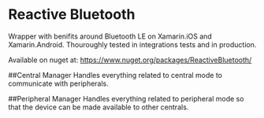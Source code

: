 # Reactive Bluetooth

Wrapper with benifits around Bluetooth LE on Xamarin.iOS and Xamarin.Android. Thouroughly tested in integrations tests and in production. 

Available on nuget at: https://www.nuget.org/packages/ReactiveBluetooth/

##Central Manager
Handles everything related to central mode to communicate with peripherals.

##Peripheral Manager
Handles everything related to peripheral mode so that the device can be made available to other centrals.


